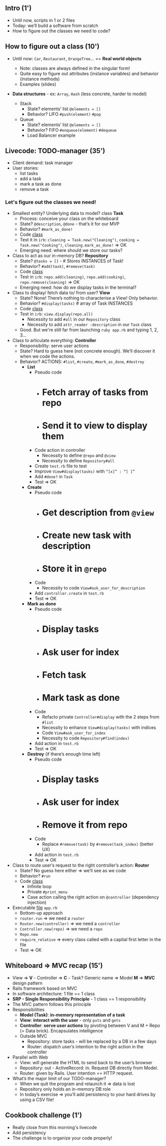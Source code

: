 ## Intro (1')

- Until now, scripts in 1 or 2 files
- Today: we’ll build a software from scratch
- How to figure out the classes we need to code?

## How to figure out a class (10')

- Until now: `Car`, `Restaurant`, `OrangeTree`… == **Real world objects**
  - Note: classes are always defined in the singular form!
  - Quite easy to figure out attributes (instance variables) and behavior (instance methods)
  - Examples (slides)

- **Data structures** - ex: `Array`, `Hash` (less concrete, harder to model)
  - Stack
    - State? elements’ list `@elements = []`
    - Behavior? LIFO `#push(element)` `#pop`
  - Queue
    - State? elements’ list `@elements = []`
    - Behavior? FIFO `#enqueue(element)` `#dequeue`
    - Load Balancer example

## Livecode: TODO-manager (35')

- Client demand: task manager
- User stories:
  - list tasks
  - add a task
  - mark a task as done
  - remove a task

### Let's figure out the classes we need!

- Smallest entity? Underlying data to model? class **Task**
  - Process: conceive your class on the whiteboard
  - State? `@description`, `@done` - that’s it for our MVP
  - Behavior? `#mark_as_done!`
  - Code [class](https://github.com/lewagon/oop-todolist/blob/master/lib/task.rb)
  - Test it in `irb`: `cleaning = Task.new("Cleaning")`, `cooking = Task.new("Cooking")`, `cleaning.mark_as_done!` => OK
  - Emerging need: where should we store our tasks?
- Class to act as our in-memory DB? **Repository**
  - State? `@tasks = []` - # Stores INSTANCES of Task!
  - Behavior? `#add(task)`, `#remove(task)`
  - Code [class](https://github.com/lewagon/oop-todolist/blob/master/lib/task_repository.rb)
  - Test in `irb`: `repo.add(cleaning)`, `repo.add(cooking)`, `repo.remove(cleaning)` => OK
  - Emerging need: how do we display tasks in the terminal?
- Class to display/ fetch data to/ from user? **View**
  - State? None! There’s nothing to characterise a View! Only behavior.
  - Behavior? `#display(tasks)` # array of Task INSTANCES
  - Code [class](https://github.com/lewagon/oop-todolist/blob/master/lib/tasks_view.rb)
  - Test in `irb`: `view.display(repo.all)`
    - Necessity to add `#all` in our `Repository` class
    - Necessity to add `attr_reader :description` in our `Task` class
  - Good. But we're still far from launching `ruby app.rb` and typing 1, 2, 3…
- Class to articulate everything: **Controller**
  - Responsibility: serve user actions
  - State? Hard to guess here (not concrete enough). We’ll discover it when we code the actions.
  - Behavior? ACTIONS: `#list`, `#create`, `#mark_as_done`, `#destroy`
    - **List**
      - Pseudo code
        - # Fetch array of tasks from repo
        - # Send it to view to display them
      - Code action in controller
        - Necessity to define `@repo` and `@view`
        - Necessity to define `Repository#all`
      - Create `test.rb` file to test
      - Improve `View#display(tasks)` with `“[x]” : “[ ]”`
      - Add `#done?` in `Task`
      - Test => OK
    - **Create**
      - Pseudo code
        - # Get description from `@view`
        - # Create new task with description
        - # Store it in `@repo`
      - Code
        - Necessity to code `View#ask_user_for_description`
      - Add `controller.create` in `test.rb`
      - Test => OK
    - **Mark as done**
      - Pseudo code
        - # Display tasks
        - # Ask user for index
        - # Fetch task
        - # Mark task as done
      - Code
        - Refacto private `Controller#display` with the 2 steps from `#list`
        - Necessity to enhance `View#display(tasks)` with indices
        - Code `View#ask_user_for_index`
        - Necessity to code `Repository#find(index)`
      - Add action in `test.rb`
      - Test => OK
    - **Destroy** (if there’s enough time left)
      - Pseudo code
        - # Display tasks
        - # Ask user for index
        - # Remove it from repo
      - Code
        - Replace `#remove(task)` by `#remove(task_index)` (better UX)
      - Add action in `test.rb`
      - Test => OK
- Class to route user’s request to the right controller’s action: **Router**
  - State? No guess here either => we’ll see as we code
  - Behavior? `#run`
  - Code [class](https://github.com/lewagon/oop-todolist/blob/master/lib/router.rb)
    - Infinite loop
    - Private `#print_menu`
    - Case action calling the right action on `@controller` (dependency injection)
- Executable [file](https://github.com/lewagon/oop-todolist/blob/master/app.rb) `app.rb`
  - Bottom-up approach
  - `router.run` => we need a `router`
  - `Router.new(controller)` => we need a `controller`
  - `Controller.new(repo)` => we need a `repo`
  - `Repo.new`
  - `require_relative` => every class called with a capital first letter in the file
  - Test => OK

## Whiteboard => MVC recap (15')

- View => **V** - Controller => **C** - Task? Generic name => Model **M** => **MVC** design pattern
- Rails framework based on MVC
- In software architecture: 1 file == 1 class
- **SRP - Single Responsibility Principle** - 1 class == 1 responsibility
- The MVC pattern follows this principle
- Responsibilities
  - **Model (Task)**: **in-memory representation of a task**
  - **View**: **interact with the user** - only `puts` and `gets`
  - **Controller**: **serve user actions** by pivoting between V and M + Repo (= Data brick). Encapsulates intelligence
  - Outside MVC
    - Repository: store tasks - will be replaced by a DB in a few days
    - Router: dispatch user’s intention to the right action in the controller
- Parallel with Web
  - View: will generate the HTML to send back to the user’s browser
  - Repository: out - ActiveRecord: in. Request DB directly from Model.
  - Router: given by Rails. User intention == HTTP request.
- What’s the major limit of our TODO-manager?
  - When we quit the program and relaunch it => data is lost
  - Repository only holds an in-memory DB role
  - In today’s exercise => you’ll add persistency to your hard drives by using a CSV file!

## Cookbook challenge (1')

- Really close from this morning's livecode
- Add persistency
- The challenge is to organize your code properly!
